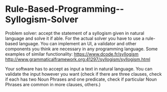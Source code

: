 # Rule-Based-Programming--Syllogism-Solver
Problem solver: accept the statement of a syllogism given in natural language and solve it if able. 
For the actual solver you have to use a rule-based language. You can implement an UI, a validator and other components you think are necessary in any programming language. 
Some examples of similar functionality:
https://www.dcode.fr/syllogism
http://www.grammaticalframework.org:41297/syllogism/syllogism.html

Your software has to accept as input a text in natural language. You can validate the input however you want (check if there are three clauses, check if each has two Noun Phrases and one predicate, check if particular Noun Phrases are common in more clauses, others.)
